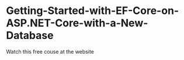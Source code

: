 # Getting-Started-with-EF-Core-on-ASP.NET-Core-with-a-New-Database
Watch this free couse at the website
